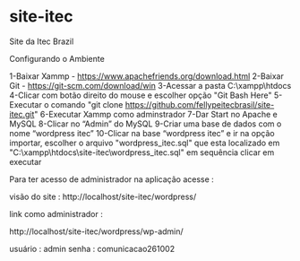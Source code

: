 # site-itec
Site da Itec Brazil

Configurando o Ambiente


1-Baixar Xammp - https://www.apachefriends.org/download.html
2-Baixar Git - https://git-scm.com/download/win 
3-Acessar a pasta C:\xampp\htdocs
4-Clicar com botão direito do mouse e escolher opção "Git Bash Here"
5-Executar o comando "git clone https://github.com/fellypeitecbrasil/site-itec.git"
6-Executar Xammp como adminstrador
7-Dar Start no Apache e MySQL 
8-Clicar no “Admin” do MySQL
9-Criar uma base de dados com o nome “wordpress itec”
10-Clicar na base “wordpress itec” e ir na opção importar, escolher o arquivo "wordpress_itec.sql" que esta localizado em "C:\xampp\htdocs\site-itec\wordpress_itec.sql" em sequência clicar em executar


Para ter acesso de administrador na aplicação acesse : 

visão do site : http://localhost/site-itec/wordpress/

link como administrador : 

http://localhost/site-itec/wordpress/wp-admin/   

usuário : admin 
senha : comunicacao261002

